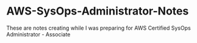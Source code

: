 # AWS-SysOps-Administrator-Notes
These are notes creating while I was preparing for AWS Certified SysOps Administrator - Associate
